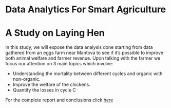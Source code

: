 # Data Analytics For Smart Agriculture
# A Study on Laying Hen

In this study, we will expose the data analysis done starting from data gathered from an eggs farm near Mantova to see if it’s possible to improve both animal welfare and farmer revenue.
Upon talking with the farmer we focus our attention on 3 main topics which involve:
* Understanding the mortality between different cycles and organic with non-organic.
* Improve the welfare of the chickens.
* Quantify the losses in cycle C

For the complete report and conclusions click [here](https://github.com/CanaliDavide/DASA--Project/blob/master/paper/results.pdf)
